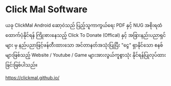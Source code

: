 # Click Mal Software

ယခု ClickMal Android ဆော့၀ဲသည် ပြည့်သူကာကွယ်ရေး PDF နှင့် NUG အစိုးရထံ ထောက်ပံ့နိုင်ရန် ကြိုးစားနေသည့် Click To Donate (Offical) နှင့် အခြားနည်းပညာရှင်များ မှ နည်ပညာဖြင့်ဖန်တီးထားသော အင်တာနတ်အသုံးပြုပြီး "ငွေ" ရှာနိုင်သော စနစ်များဖြစ်သည့် Website / Youtube / Game များအားလွယ်ကူစွာသုံး နိုင်ရန်ပြုလုပ်ထားခြင်းဖြစ်ပါသည်။

https://clickmal.github.io/
